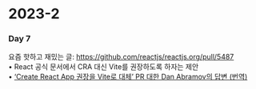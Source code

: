 <h1>2023-2</h1><h3>Day 7</h3><p>요즘 핫하고 재밌는 글: <a href="https://github.com/reactjs/reactjs.org/pull/5487">https://github.com/reactjs/reactjs.org/pull/5487</a><br>• React 공식 문서에서 CRA 대신 Vite를 권장하도록 하자는 제안<br>• <a href="https://junghan92.medium.com/%EB%B2%88%EC%97%AD-create-react-app-%EA%B6%8C%EC%9E%A5%EC%9D%84-vite%EB%A1%9C-%EB%8C%80%EC%B2%B4-pr-%EB%8C%80%ED%95%9C-dan-abramov%EC%9D%98-%EB%8B%B5%EB%B3%80-3050b5678ac8">‘Create React App 권장을 Vite로 대체’ PR 대한 Dan Abramov의 답변 (번역)</a></p>